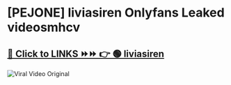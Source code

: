 
 # [PEJONE] liviasiren Onlyfans Leaked videosmhcv

## <h2><a href="https://clipsfans.com/liviasiren&ref=git">🔗 Click to LINKS ⏩⏩ 👉 🟢 liviasiren </a></h2>

<a href="https://clipsfans.com/liviasiren&ref=git" rel="nofollow" data-target="animated-image.originalLink"><img src="https://i.ibb.co.com/xMMVF88/686577567.gif" alt="Viral Video Original" style="max-width: 100%; display: inline-block;" data-target="animated-image.originalImage"></a>

